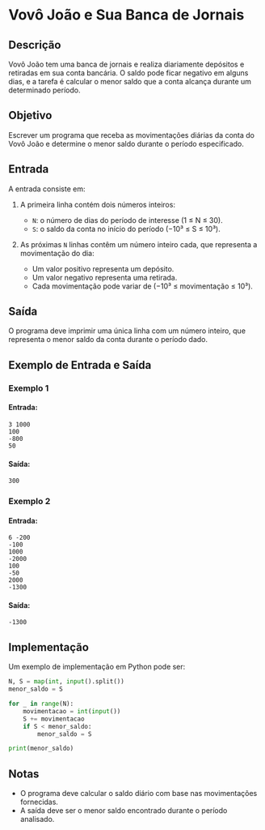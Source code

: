 # Vovô João e Sua Banca de Jornais

## Descrição

Vovô João tem uma banca de jornais e realiza diariamente depósitos e retiradas em sua conta bancária. O saldo pode ficar negativo em alguns dias, e a tarefa é calcular o menor saldo que a conta alcança durante um determinado período.

## Objetivo

Escrever um programa que receba as movimentações diárias da conta do Vovô João e determine o menor saldo durante o período especificado.

## Entrada

A entrada consiste em:
1. A primeira linha contém dois números inteiros:
   - `N`: o número de dias do período de interesse (1 ≤ N ≤ 30).
   - `S`: o saldo da conta no início do período (−10³ ≤ S ≤ 10³).

2. As próximas `N` linhas contêm um número inteiro cada, que representa a movimentação do dia:
   - Um valor positivo representa um depósito.
   - Um valor negativo representa uma retirada.
   - Cada movimentação pode variar de (−10³ ≤ movimentação ≤ 10³).

## Saída

O programa deve imprimir uma única linha com um número inteiro, que representa o menor saldo da conta durante o período dado.

## Exemplo de Entrada e Saída

### Exemplo 1

#### Entrada:
```
3 1000
100
-800
50
```

#### Saída:
```
300
```

### Exemplo 2

#### Entrada:
```
6 -200
-100
1000
-2000
100
-50
2000
-1300
```

#### Saída:
```
-1300
```

## Implementação

Um exemplo de implementação em Python pode ser:

```python
N, S = map(int, input().split())
menor_saldo = S

for _ in range(N):
    movimentacao = int(input())
    S += movimentacao
    if S < menor_saldo:
        menor_saldo = S

print(menor_saldo)
```

## Notas

- O programa deve calcular o saldo diário com base nas movimentações fornecidas.
- A saída deve ser o menor saldo encontrado durante o período analisado.
